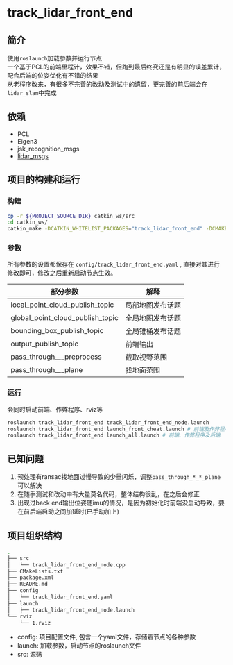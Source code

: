 # track_lidar_front_end

## 简介

使用`roslaunch`加载参数并运行节点  
一个基于PCL的前端里程计，效果不错，但跑到最后终究还是有明显的误差累计，配合后端的位姿优化有不错的结果  
从老程序改来，有很多不完善的改动及测试中的遗留，更完善的前后端会在`lidar_slam`中完成  

## 依赖

- PCL
- Eigen3
- jsk_recognition_msgs
- [lidar_msgs](http://hrt-perception.icu/hrt21d/perception/lidar_msgs)

## 项目的构建和运行

### 构建

```bash
cp -r ${PROJECT_SOURCE_DIR} catkin_ws/src
cd catkin_ws/
catkin_make -DCATKIN_WHITELIST_PACKAGES="track_lidar_front_end" -DCMAKE_EXPORT_COMPILE_COMMANDS=YES
```

### 参数

所有参数的设置都保存在 `config/track_lidar_front_end.yaml` , 直接对其进行修改即可，修改之后重新启动节点生效。

|             部分参数               |          解释           |
|-----------------------------------|------------------------|
|local_point_cloud_publish_topic    |局部地图发布话题           |
|global_point_cloud_publish_topic   |全局地图发布话题           |
|bounding_box_publish_topic         |全局锥桶发布话题           |
|output_publish_topic               |前端输出                  |
|pass_through_*_*_preprocess        |截取视野范围              |
|pass_through_*_*_plane             |找地面范围                |

### 运行

会同时启动前端、作弊程序、rviz等

```bash
roslaunch track_lidar_front_end track_lidar_front_end_node.launch
roslaunch track_lidar_front_end launch_front_cheat.launch # 前端及作弊程序
roslaunch track_lidar_front_end launch_all.launch # 前端、作弊程序及后端
```

## 已知问题

1. 预处理有ransac找地面过慢导致的少量闪烁，调整`pass_through_*_*_plane`可以解决
2. 在随手测试和改动中有大量莫名代码，整体结构很乱，在之后会修正
3. 出现过back end输出位姿随imu的情况，是因为初始化时前端没启动导致，要在前后端启动之间加延时(已手动加上)

## 项目组织结构

```bash
.
├── src
│   └── track_lidar_front_end_node.cpp
├── CMakeLists.txt
├── package.xml
├── README.md
├── config
│   └── track_lidar_front_end.yaml
├── launch
│   ├── track_lidar_front_end_node.launch
└── rviz
    └── 1.rviz
```

- config: 项目配置文件, 包含一个yaml文件，存储着节点的各种参数
- launch: 加载参数，启动节点的roslaunch文件
- src: 源码
